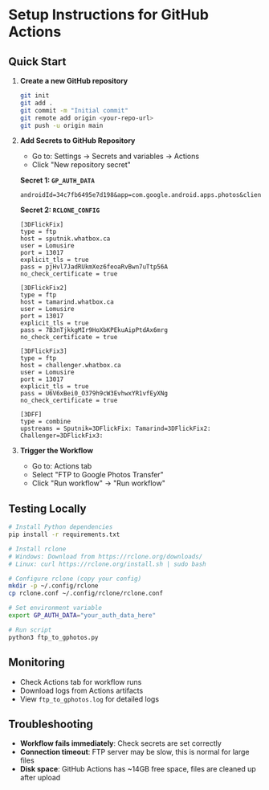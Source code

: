 # Setup Instructions for GitHub Actions

## Quick Start

1. **Create a new GitHub repository**
   ```bash
   git init
   git add .
   git commit -m "Initial commit"
   git remote add origin <your-repo-url>
   git push -u origin main
   ```

2. **Add Secrets to GitHub Repository**
   - Go to: Settings → Secrets and variables → Actions
   - Click "New repository secret"
   
   **Secret 1: `GP_AUTH_DATA`**
   ```
   androidId=34c7fb6495e7d198&app=com.google.android.apps.photos&client_sig=24bb24c05e47e0aefa68a58a766179d9b613a600&callerPkg=com.google.android.apps.photos&callerSig=24bb24c05e47e0aefa68a58a766179d9b613a600&device_country=ch&Email=geminilomu%40gmail.com&google_play_services_version=240913000&lang=de_CH&oauth2_foreground=1&operatorCountry=ch&sdk_version=36&service=oauth2%3Aopenid%20https%3A%2F%2Fwww.googleapis.com%2Fauth%2Fmobileapps.native%20https%3A%2F%2Fwww.googleapis.com%2Fauth%2Fphotos.native&source=android&Token=your_token_here
   ```
   
   **Secret 2: `RCLONE_CONFIG`**
   ```
   [3DFlickFix]
   type = ftp
   host = sputnik.whatbox.ca
   user = Lomusire
   port = 13017
   explicit_tls = true
   pass = pjHvl7JadRUkmXez6feoaRvBwn7uTtp56A
   no_check_certificate = true

   [3DFlickFix2]
   type = ftp
   host = tamarind.whatbox.ca
   user = Lomusire
   port = 13017
   explicit_tls = true
   pass = 7B3nTjkkgMIr9HoXbKPEkuAipPtdAx6mrg
   no_check_certificate = true

   [3DFlickFix3]
   type = ftp
   host = challenger.whatbox.ca
   user = Lomusire
   port = 13017
   explicit_tls = true
   pass = U6V6xBei0_O379h9cW3EvhwxYR1vfEyXNg
   no_check_certificate = true

   [3DFF]
   type = combine
   upstreams = Sputnik=3DFlickFix: Tamarind=3DFlickFix2: Challenger=3DFlickFix3:
   ```

3. **Trigger the Workflow**
   - Go to: Actions tab
   - Select "FTP to Google Photos Transfer"
   - Click "Run workflow" → "Run workflow"

## Testing Locally

```bash
# Install Python dependencies
pip install -r requirements.txt

# Install rclone
# Windows: Download from https://rclone.org/downloads/
# Linux: curl https://rclone.org/install.sh | sudo bash

# Configure rclone (copy your config)
mkdir -p ~/.config/rclone
cp rclone.conf ~/.config/rclone/rclone.conf

# Set environment variable
export GP_AUTH_DATA="your_auth_data_here"

# Run script
python3 ftp_to_gphotos.py
```

## Monitoring

- Check Actions tab for workflow runs
- Download logs from Actions artifacts
- View `ftp_to_gphotos.log` for detailed logs

## Troubleshooting

- **Workflow fails immediately**: Check secrets are set correctly
- **Connection timeout**: FTP server may be slow, this is normal for large files
- **Disk space**: GitHub Actions has ~14GB free space, files are cleaned up after upload

